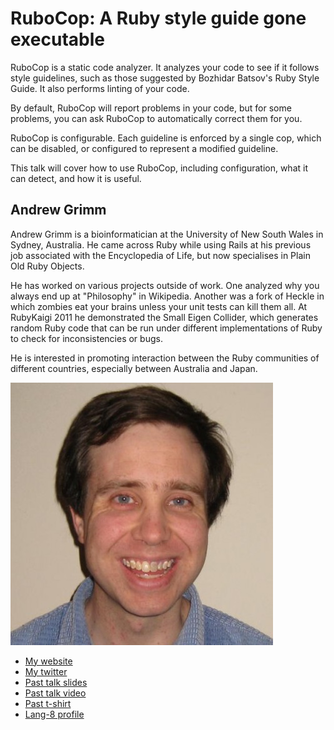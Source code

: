 # RuboCop: A Ruby style guide gone executable

RuboCop is a static code analyzer. It analyzes your code to see if it follows style guidelines,
such as those suggested by Bozhidar Batsov's Ruby Style Guide. It also performs linting
of your code.

By default, RuboCop will report problems in your code, but for some problems, you can ask RuboCop
to automatically correct them for you.

RuboCop is configurable. Each guideline is enforced by a single cop, which can be disabled, or
configured to represent a modified guideline.

This talk will cover how to use RuboCop, including configuration, what it can detect,
and how it is useful.

## Andrew Grimm

Andrew Grimm is a bioinformatician at the University of New South Wales in Sydney, Australia.
He came across Ruby while using Rails at his previous job associated with the Encyclopedia of Life,
but now specialises in Plain Old Ruby Objects.

He has worked on various projects outside of work. One analyzed why you always end up at "Philosophy" in Wikipedia.
Another was a fork of Heckle in which zombies eat your brains unless your unit tests can kill them all.
At RubyKaigi 2011 he demonstrated the Small Eigen Collider, which generates random Ruby code that can be run under different
implementations of Ruby to check for inconsistencies or bugs.

He is interested in promoting interaction between the Ruby communities of different countries, especially
between Australia and Japan.

![Profile picture](./profile_picture.jpg)

- [My website](http://andrewjgrimm.wordpress.com/)
- [My twitter](https://twitter.com/andrewjgrimm)
- [Past talk slides](http://www.slideshare.net/agrimm)
- [Past talk video](https://vimeo.com/channels/332579)
- [Past t-shirt](http://www.zazzle.com/small_eigen_collider_japanese_and_english_text_tshirt-235235813665782515)
- [Lang-8 profile](http://lang-8.com/424295)
